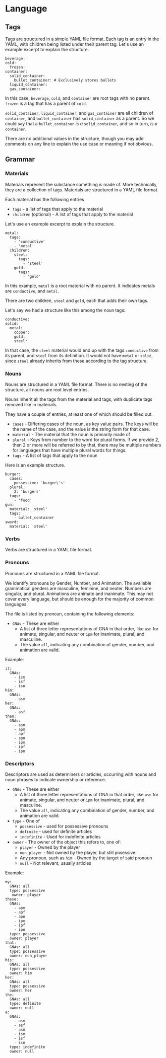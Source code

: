 # Language

## Tags

Tags are structured in a simple YAML file format. Each tag is an entry in the YAML, with 
children being listed under their parent tag. Let's use an example excerpt to explain the structure.

```
beverage:
cold:
  frozen:
container:
  solid_container:
    bullet_container: # Exclusively stores bullets
  liquid_container:
  gas_container:
```

In this case, `beverage`, `cold`, and `container` are root tags with no parent.
`frozen` is a tag that has a parent of `cold`.

`solid_container`, `liquid_container`, and `gas_container` are all children of `container`, and `bullet_container` has 
`solid_container` as a parent. So we could say that a `bullet_container` *is a* `solid_container`, and so in turn, *is a* `container`.

There are no additional values in the structure, though you may add comments on any line to explain the use case or meaning if not obvious.

## Grammar

### Materials

Materials represent the substance something is made of. More technically, they are a collection of tags. Materials are structured in a YAML file format.

Each material has the following entries

* `tags` - a list of tags that apply to the material
* `children` (optional) - A list of tags that apply to the material

Let's use an example excerpt to explain the structure.

```
metal:
  tags:
    - 'conductive'
    - 'metal'
  children:
    steel:
      tags:
        - 'steel'
    gold:
      tags:
        - 'gold'
```

In this example, `metal` is a root material with no parent. It indicates metals are `conductive`, and `metal`.

There are two children, `steel` and `gold`, each that adds their own tags.

Let's say we had a structure like this among the noun tags:

```
conductive:
solid:
  metal:
    copper:
    gold:
    steel:
```

In that case, the `steel` material would end up with the tags `conductive` from its parent, and `steel` from its definition.
It would not have `metal` or `solid`, since `steel` already inherits from these according to the tag structure.

### Nouns

Nouns are structured in a YAML file format. There is no nesting of the structure, all nouns are root level entries.

Nouns inherit all the tags from the material and tags, with duplicate tags removed like in materials.

They have a couple of entries, at least one of which should be filled out.

* `cases` - Differing cases of the noun, as key value pairs. The keys will be the name of the case, and the value is the string form for that case.
* `material` - The material that the noun is primarily made of
* `plural` - Keys from number to the word for plural forms. If we provide 2, then 2 or more will be referred to by that, there may be multiple numbers for languages that have multiple plural words for things.
* `tags` - A list of tags that apply to the noun

Here is an example structure.

```
burger:
  cases:
    possessive: 'burger\'s'
  plural:
    2: 'burgers'
  tags:
    - 'food'
gun:
  material: 'steel'
  tags:
    - bullet_container
sword:
  material: 'steel'
```

### Verbs

Verbs are structured in a YAML file format.


### Pronouns

Pronouns are structured in a YAML file format.

We identify pronouns by Gender, Number, and Animation. The available grammatical genders are masculine, feminine, and neuter. Numbers are singular, and plural. Animations are animate and inanimate. This may not cover every language, but should be enough for the majority of common languages.

The file is listed by pronoun, containing the following elements:

* `GNAs` -  These are either
    * A list of three letter representations of GNA in that order, like `asn` for animate, singular, and neuter or `ipm` for inanimate, plural, and masculine. 
    * The value `all`, indicating any combination of gender, number, and animation are valid.

Example:

```
it:
  GNAs:
    - ism
    - isf
    - isn
him:
  GNAs:
    - asm
her:
  GNAs:
    - asf
them:
  GNAs:
    - asn
    - apm
    - apf
    - apn
    - ipm
    - ipf
    - ipn

```

### Descriptors

Descriptors are used as determiners or articles, occurring with nouns and noun phrases to indicate ownership or reference.

* `GNAs` -  These are either
    * A list of three letter representations of GNA in that order, like `asn` for animate, singular, and neuter or `ipm` for inanimate, plural, and masculine. 
    * The value `all`, indicating any combination of gender, number, and animation are valid.
* `type` - One of
    * `possessive` - used for possessive pronouns
    * `definite` - used for definite articles
    * `indefinite` - Used for indefinite articles
* `owner` - The owner of the object this refers to, one of:
    * `player` - Owned by the player
    * `non_player` - Not owned by the player, but still posessive
    * Any pronoun, such as `him` - Owned by the target of said pronoun
    * `null` - Not relevant, usually articles

Example:

```
my:
  GNAs: all
  type: possessive
   owner: player
these:
  GNAs:
    - apm
    - apf
    - apn
    - ipm
    - ipf
    - ipn
  type: possessive
  owner: player
that:
  GNAs: all
  type: possessive
  owner: non_player
his:
  GNAs: all
  type: possessive
  owner: him
her:
  GNAs: all
  type: possessive
  owner: her
the:
  GNAs: all
  type: definite
  owner: null
a:
  GNAs:
    - asm
    - asf
    - asn
    - ism
    - isf
    - isn
  type: indefinite
  owner: null
```
